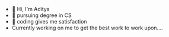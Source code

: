 - 👋 Hi, I'm Aditya
- 👀 pursuing degree in CS
- 🌱 coding gives me satisfaction
-  Currently working on me to get the best work to work upon....

